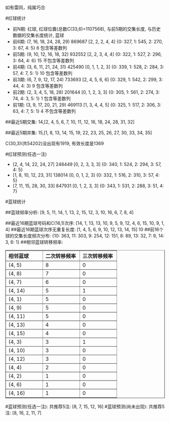 <!-- 
.. title: 双色球2011088期(2011-07-31)数据分析报告
.. slug: slott-2011088-2011-07-31-report
.. date: 2011-08-01 08:00:00 UTC+08:00
.. tags: Lottery
.. link: 
.. description: 
.. type: text
-->

如有雷同，纯属巧合

<!-- TEASER_END-->

#红球统计

- 前N期: 红球, 红球位置(总数C(33,6)=1107568), 与前5期的交集长度, 与历史数据的交集长度统计, 蓝球
- 前6期: (7, 16, 18, 24, 28, 29) 869687 [2, 2, 2, 4, 4] {0: 327, 1: 545, 2: 270, 3: 67, 4: 5} 6 包含等差数列
- 前5期: (9, 10, 12, 16, 18, 32) 932552 [2, 2, 3, 4, 4] {0: 322, 1: 527, 2: 296, 3: 64, 4: 6} 15 不包含等差数列
- 前4期: (3, 6, 11, 21, 24, 31) 425490 [0, 1, 1, 2, 3] {0: 339, 1: 528, 2: 284, 3: 57, 4: 7, 5: 1} 10 包含等差数列
- 前3期: (6, 7, 9, 12, 17, 24) 733693 [2, 4, 5, 6, 6] {0: 329, 1: 542, 2: 299, 3: 44, 4: 3} 9 包含等差数列
- 前2期: (2, 3, 4, 5, 18, 28) 201644 [0, 1, 2, 3, 3] {0: 305, 1: 561, 2: 274, 3: 74, 4: 3, 5: 1} 1 包含等差数列
- 前1期: (3, 9, 17, 20, 21, 29) 469113 [1, 3, 4, 4, 5] {0: 325, 1: 517, 2: 306, 3: 63, 4: 7, 5: 1} 4 不包含等差数列

##最近5期交集:
14,[2, 4, 5, 6, 7, 10, 11, 12, 16, 18, 24, 28, 31, 32]

##最近5期并集:
15,[1, 8, 13, 14, 15, 19, 22, 23, 25, 26, 27, 30, 33, 34, 35]

C(30,3)(共54202)没出现有1919, 
有效长度是1369

#红球预测(任选一注)

- [2, 4, 14, 22, 24, 27] 248449 [0, 2, 3, 3, 3] {0: 340, 1: 524, 2: 294, 3: 57, 4: 5}
- [1, 8, 10, 12, 23, 31] 138014 [0, 0, 1, 2, 3] {0: 332, 1: 516, 2: 310, 3: 57, 4: 5}
- [7, 11, 15, 28, 30, 33] 847931 [0, 1, 2, 3, 3] {0: 343, 1: 531, 2: 288, 3: 51, 4: 7}

#蓝球统计

##蓝球频率分析:
[9, 5, 11, 14, 1, 13, 2, 15, 12, 3, 10, 16, 6, 7, 8, 4]

##最近16期蓝球号码和C(16,1)次序:
[14, 1, 13, 13, 10, 9, 5, 9, 12, 4, 6, 15, 10, 9, 1, 4]
##最近16期蓝球次序无重复长度:
[1, 4, 5, 6, 9, 10, 12, 13, 14, 15] 10
##前16个球的交集长度频次分布:
{10: 363, 11: 303, 9: 254, 12: 151, 8: 89, 13: 32, 7: 9, 14: 3, 6: 1}
##相邻蓝球转移频率:
<table border="1" class="table table-striped dataframe">
  <thead>
    <tr style="text-align: left;">
      <th style="min-width: 100px;">相邻蓝球</th>
      <th style="min-width: 100px;">二次转移频率</th>
      <th style="min-width: 100px;">三次转移频率</th>
    </tr>
  </thead>
  <tbody>
    <tr>
      <td>  (4, 5)</td>
      <td> 8</td>
      <td> 0</td>
    </tr>
    <tr>
      <td>  (4, 8)</td>
      <td> 7</td>
      <td> 0</td>
    </tr>
    <tr>
      <td>  (4, 7)</td>
      <td> 6</td>
      <td> 0</td>
    </tr>
    <tr>
      <td> (4, 14)</td>
      <td> 5</td>
      <td> 1</td>
    </tr>
    <tr>
      <td>  (4, 1)</td>
      <td> 5</td>
      <td> 0</td>
    </tr>
    <tr>
      <td>  (4, 9)</td>
      <td> 5</td>
      <td> 0</td>
    </tr>
    <tr>
      <td> (4, 11)</td>
      <td> 5</td>
      <td> 0</td>
    </tr>
    <tr>
      <td> (4, 13)</td>
      <td> 4</td>
      <td> 0</td>
    </tr>
    <tr>
      <td> (4, 15)</td>
      <td> 4</td>
      <td> 0</td>
    </tr>
    <tr>
      <td>  (4, 3)</td>
      <td> 3</td>
      <td> 1</td>
    </tr>
    <tr>
      <td> (4, 10)</td>
      <td> 3</td>
      <td> 0</td>
    </tr>
    <tr>
      <td> (4, 12)</td>
      <td> 3</td>
      <td> 0</td>
    </tr>
    <tr>
      <td>  (4, 4)</td>
      <td> 2</td>
      <td> 0</td>
    </tr>
    <tr>
      <td>  (4, 2)</td>
      <td> 1</td>
      <td> 0</td>
    </tr>
    <tr>
      <td>  (4, 6)</td>
      <td> 1</td>
      <td> 0</td>
    </tr>
    <tr>
      <td> (4, 16)</td>
      <td> 1</td>
      <td> 0</td>
    </tr>
  </tbody>
</table>
#蓝球预测(任选一注):
共推荐5注: [8, 7, 15, 12, 16]
#蓝球预测(尚未出现):
共推荐5注: [8, 16, 2, 11, 7]

